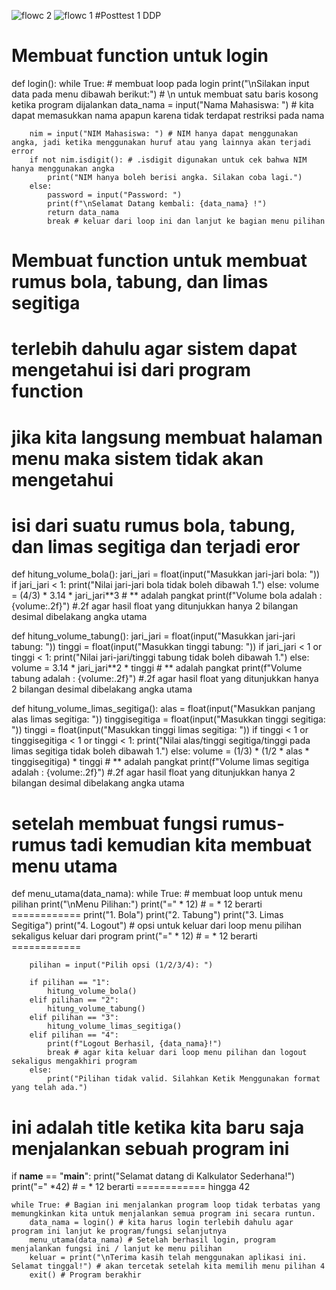 ![flowc 2](https://github.com/KhalilPradiptaLee/Posttest1DDP/assets/144757000/1986d861-a657-4b99-a48d-f643956d458e)
![flowc 1](https://github.com/KhalilPradiptaLee/Posttest1DDP/assets/144757000/cc48118e-02e0-46fa-9410-7b83ea047a09)
#Posttest 1 DDP
# Membuat function untuk login
def login():
    while True: # membuat loop pada login
        print("\nSilakan input data pada menu dibawah berikut:") # \n untuk membuat satu baris kosong ketika program dijalankan
        data_nama = input("Nama Mahasiswa: ") # kita dapat memasukkan nama apapun karena tidak terdapat restriksi pada nama
        
        nim = input("NIM Mahasiswa: ") # NIM hanya dapat menggunakan angka, jadi ketika menggunakan huruf atau yang lainnya akan terjadi error
        if not nim.isdigit(): # .isdigit digunakan untuk cek bahwa NIM hanya menggunakan angka
            print("NIM hanya boleh berisi angka. Silakan coba lagi.")
        else:
            password = input("Password: ")
            print(f"\nSelamat Datang kembali: {data_nama} !")
            return data_nama
            break # keluar dari loop ini dan lanjut ke bagian menu pilihan

# Membuat function untuk membuat rumus bola, tabung, dan limas segitiga
# terlebih dahulu agar sistem dapat mengetahui isi dari program function
# jika kita langsung membuat halaman menu maka sistem tidak akan mengetahui
# isi dari suatu rumus bola, tabung, dan limas segitiga dan terjadi eror

def hitung_volume_bola():
    jari_jari = float(input("Masukkan jari-jari bola: "))
    if jari_jari < 1:
        print("Nilai jari-jari bola tidak boleh dibawah 1.")
    else:
        volume = (4/3) * 3.14 * jari_jari**3 # ** adalah pangkat
        print(f"Volume bola adalah : {volume:.2f}") #.2f agar hasil float yang ditunjukkan hanya 2 bilangan desimal dibelakang angka utama

def hitung_volume_tabung():
    jari_jari = float(input("Masukkan jari-jari tabung: "))
    tinggi = float(input("Masukkan tinggi tabung: "))
    if jari_jari < 1 or tinggi < 1:
        print("Nilai jari-jari/tinggi tabung tidak boleh dibawah 1.")
    else:
        volume = 3.14 * jari_jari**2 * tinggi  # ** adalah pangkat
        print(f"Volume tabung adalah : {volume:.2f}") #.2f agar hasil float yang ditunjukkan hanya 2 bilangan desimal dibelakang angka utama

def hitung_volume_limas_segitiga():
    alas = float(input("Masukkan panjang alas limas segitiga: "))
    tinggisegitiga = float(input("Masukkan tinggi segitiga: "))
    tinggi = float(input("Masukkan tinggi limas segitiga: "))
    if tinggi < 1 or tinggisegitiga < 1 or tinggi < 1:
        print("Nilai alas/tinggi segitiga/tinggi pada limas segitiga tidak boleh dibawah 1.")
    else:
        volume = (1/3) * (1/2 * alas * tinggisegitiga) * tinggi  # ** adalah pangkat
        print(f"Volume limas segitiga adalah : {volume:.2f}") #.2f agar hasil float yang ditunjukkan hanya 2 bilangan desimal dibelakang angka utama

# setelah membuat fungsi rumus-rumus tadi kemudian kita membuat menu utama
def menu_utama(data_nama):
    while True: # membuat loop untuk menu pilihan
        print("\nMenu Pilihan:")
        print("=" * 12) # = * 12 berarti ============
        print("1. Bola")
        print("2. Tabung")
        print("3. Limas Segitiga")
        print("4. Logout") # opsi untuk keluar dari loop menu pilihan sekaligus keluar dari program
        print("=" * 12) # = * 12 berarti ============

        pilihan = input("Pilih opsi (1/2/3/4): ")

        if pilihan == "1":
            hitung_volume_bola()
        elif pilihan == "2":
            hitung_volume_tabung()
        elif pilihan == "3":
            hitung_volume_limas_segitiga()
        elif pilihan == "4":
            print(f"Logout Berhasil, {data_nama}!")
            break # agar kita keluar dari loop menu pilihan dan logout sekaligus mengakhiri program
        else:
            print("Pilihan tidak valid. Silahkan Ketik Menggunakan format yang telah ada.")

# ini adalah title ketika kita baru saja menjalankan sebuah program ini
if __name__ == "__main__":
    print("Selamat datang di Kalkulator Sederhana!")
    print("=" *42) # = * 12 berarti ============ hingga 42

    while True: # Bagian ini menjalankan program loop tidak terbatas yang memungkinkan kita untuk menjalankan semua program ini secara runtun.
        data_nama = login() # kita harus login terlebih dahulu agar program ini lanjut ke program/fungsi selanjutnya
        menu_utama(data_nama) # Setelah berhasil login, program menjalankan fungsi ini / lanjut ke menu pilihan 
        keluar = print("\nTerima kasih telah menggunakan aplikasi ini. Selamat tinggal!") # akan tercetak setelah kita memilih menu pilihan 4
        exit() # Program berakhir
